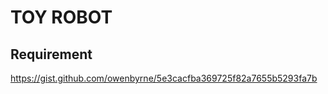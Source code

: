 # TOY ROBOT

## Requirement

https://gist.github.com/owenbyrne/5e3cacfba369725f82a7655b5293fa7b

##
